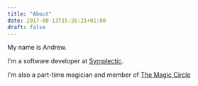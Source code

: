 ```yaml
---
title: "About"
date: 2017-08-13T15:26:21+01:00
draft: false
---
```


My name is Andrew.

I'm a software developer at [Symplectic](http://symplectic.co.uk).

I'm also a part-time magician and member of <a href="http://themagiccircle.co.uk">The Magic Circle</a> <i class="fa fa-magic"></i>
